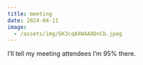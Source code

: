 ```yaml
---
title: meeting
date: 2024-04-11
image:
  - /assets/img/GK3cqAXW4AADnCb.jpeg
---
```

I’ll tell my meeting attendees I’m 95% there.